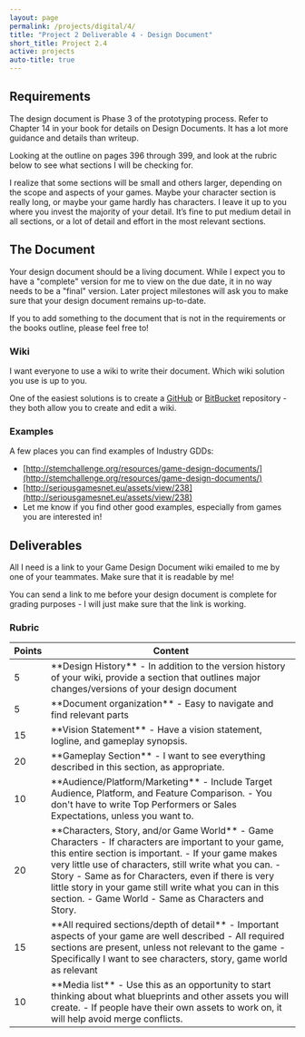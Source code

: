 ```yaml
---
layout: page
permalink: /projects/digital/4/
title: "Project 2 Deliverable 4 - Design Document"
short_title: Project 2.4
active: projects
auto-title: true
---
```


## Requirements

The design document is Phase 3 of the prototyping process.
Refer to Chapter 14 in your book for details on Design Documents.
It has a lot more guidance and details than writeup.

Looking at the outline on pages 396 through 399, and look at the rubric below to see what sections I will be checking for.

I realize that some sections will be small and others larger, depending on the scope and aspects of your games.
Maybe your character section is really long, or maybe your game hardly has characters.
I leave it up to you where you invest the majority of your detail.
It’s fine to put medium detail in all sections, or a lot of detail and effort in the most relevant sections.



## The Document

Your design document should be a living document.
While I expect you to have a "complete" version for me to view on the due date, it in no way needs to be a "final" version.
Later project milestones will ask you to make sure that your design document remains up-to-date.

If you to add something to the document that is not in the requirements or the books outline, please feel free to!


### Wiki

I want everyone to use a wiki to write their document.
Which wiki solution you use is up to you.

One of the easiest solutions is to create a [GitHub](https://help.github.com/articles/about-github-wikis/) or [BitBucket](https://bitbucket.org/) repository - they both allow you to create and edit a wiki.


### Examples

A few places you can find examples of Industry GDDs:

* [http://stemchallenge.org/resources/game-design-documents/](http://stemchallenge.org/resources/game-design-documents/)
* [http://seriousgamesnet.eu/assets/view/238](http://seriousgamesnet.eu/assets/view/238)
* Let me know if you find other good examples, especially from games you are interested in!



## Deliverables

All I need is a link to your Game Design Document wiki emailed to me by one of your teammates.
Make sure that it is readable by me!

You can send a link to me before your design document is complete for grading purposes - I will just make sure that the link is working.

### Rubric

<table class="table table-striped table-bordered">
  <thead>
    <tr>
      <th>Points</th>
      <th>Content</th>
    </tr>
  </thead>
  <tbody>

<tr>
<td>5</td>
<td markdown="block">
**Design History**
- In addition to the version history of your wiki, provide a section that outlines major changes/versions of your design document

</td>
</tr>

<tr>
<td>5</td>
<td markdown="block">
**Document organization**
- Easy to navigate and find relevant parts
</td>
</tr>

<tr>
<td>15</td>
<td markdown="block">
**Vision Statement**
- Have a vision statement, logline, and gameplay synopsis.
</td>
</tr>

<tr>
<td>20</td>
<td markdown="block">
**Gameplay Section**
- I want to see everything described in this section, as appropriate.
</td>
</tr>

<tr>
<td>10</td>
<td markdown="block">
**Audience/Platform/Marketing**
- Include Target Audience, Platform, and Feature Comparison.
- You don't have to write Top Performers or Sales Expectations, unless you want to.
</td>
</tr>

<tr>
<td>20</td>
<td markdown="block">
**Characters, Story, and/or Game World**
- Game Characters
  - If characters are important to your game, this entire section is important.
  - If your game makes very little use of characters, still write what you can.
- Story
  - Same as for Characters, even if there is very little story in your game still write what you can in this section.
- Game World
  - Same as Characters and Story.
</td>
</tr>

<tr>
<td>15</td>
<td markdown="block">
**All required sections/depth of detail**
- Important aspects of your game are well described
- All required sections are present, unless not relevant to the game
- Specifically I want to see characters, story, game world as relevant
</td>
</tr>

<tr>
<td>10</td>
<td markdown="block">
**Media list**
- Use this as an opportunity to start thinking about what blueprints and other assets you will create.
- If people have their own assets to work on, it will help avoid merge conflicts.
</td>
</tr>



</tbody>
</table>

